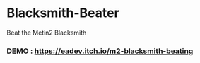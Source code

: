 # Blacksmith-Beater
 Beat the Metin2 Blacksmith

### DEMO : https://eadev.itch.io/m2-blacksmith-beating
